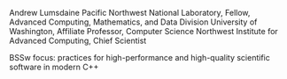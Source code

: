 Andrew Lumsdaine
Pacific Northwest National Laboratory, Fellow, Advanced Computing, Mathematics, and Data Division 
University of Washington, Affiliate Professor, Computer Science 
Northwest Institute for Advanced Computing, Chief Scientist

BSSw focus: practices for high-performance and high-quality scientific software in modern C++
